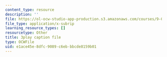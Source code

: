```yaml
---
content_type: resource
description: ''
file: https://ol-ocw-studio-app-production.s3.amazonaws.com/courses/9-00sc-introduction-to-psychology-fall-2011/e1ace45e8dfc9089c6ebbbcde8159b01_bihrpOS0qtY.srt
file_type: application/x-subrip
learning_resource_types: []
resourcetype: Other
title: 3play caption file
type: OCWFile
uid: e1ace45e-8dfc-9089-c6eb-bbcde8159b01
---
```


